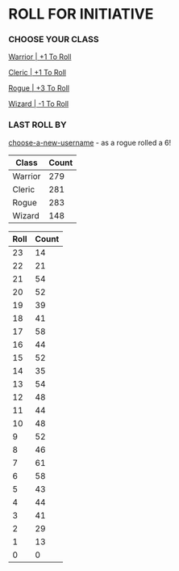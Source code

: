 # ROLL FOR INITIATIVE
### CHOOSE YOUR CLASS

[Warrior | +1 To Roll](https://github.com/benjaminsampica/benjaminsampica/issues/new?title=roll%7Cwarrior&body=Just+click+%27Submit+new+issue%27.)

[Cleric | +1 To Roll](https://github.com/benjaminsampica/benjaminsampica/issues/new?title=roll%7Ccleric&body=Just+click+%27Submit+new+issue%27.)

[Rogue | +3 To Roll](https://github.com/benjaminsampica/benjaminsampica/issues/new?title=roll%7Crogue&body=Just+click+%27Submit+new+issue%27.)

[Wizard | -1 To Roll](https://github.com/benjaminsampica/benjaminsampica/issues/new?title=roll%7Cwizard&body=Just+click+%27Submit+new+issue%27.)
### LAST ROLL BY
[choose-a-new-username](https://www.github.com/choose-a-new-username) - as a rogue rolled a 6!

|Class|Count|
|-|-|
|Warrior|279|
|Cleric|281|
|Rogue|283|
|Wizard|148|

|Roll|Count|
|-|-|
|23|14
|22|21
|21|54
|20|52
|19|39
|18|41
|17|58
|16|44
|15|52
|14|35
|13|54
|12|48
|11|44
|10|48
|9|52
|8|46
|7|61
|6|58
|5|43
|4|44
|3|41
|2|29
|1|13
|0|0
